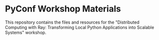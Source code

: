 # PyConf Workshop Materials

This repository contains the files and resources for the "Distributed Computing with Ray: Transforming Local Python Applications into Scalable Systems" workshop. 
